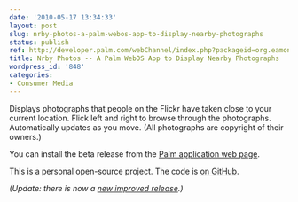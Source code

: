 ```yaml
---
date: '2010-05-17 13:34:33'
layout: post
slug: nrby-photos-a-palm-webos-app-to-display-nearby-photographs
status: publish
ref: http://developer.palm.com/webChannel/index.php?packageid=org.eamonn.nrby
title: Nrby Photos -- A Palm WebOS App to Display Nearby Photographs
wordpress_id: '848'
categories:
- Consumer Media
---
```


Displays photographs that people on the Flickr have taken close to your current location. Flick left and right to browse through the photographs. Automatically updates as you move. (All photographs are copyright of their owners.)

You can install the beta release from the [Palm application web page](http://developer.palm.com/webChannel/index.php?packageid=org.eamonn.nrby).

This is a personal open-source project.  The code is [on GitHub](http://github.com/eobrain/nrby).

_(Update: there is now a [new improved release](http://www.eamonn.org/blog/?p=861).)_

